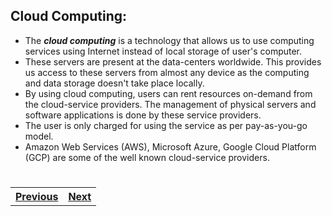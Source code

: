 ## Cloud Computing:

- The **_cloud computing_** is a technology that allows us to use computing services using Internet instead of local storage of user's computer. 
- These servers are present at the data-centers worldwide. This provides us access to these servers from almost any device as the computing and data storage doesn't take place locally. 
- By using cloud computing, users can rent resources on-demand from the cloud-service providers. The management of physical servers and software applications is done by these service providers. 
- The user is only charged for using the service as per pay-as-you-go model.
- Amazon Web Services (AWS), Microsoft Azure, Google Cloud Platform (GCP) are some of the well known cloud-service providers.
 #
 #
<table width = "300%"><tr><th><a href = "https://github.com/aafrin-ansari/dac-01/tree/aws-notes">Previous</a></th><th> <a href = "Advantages.md">Next</a></th></tr></table>

